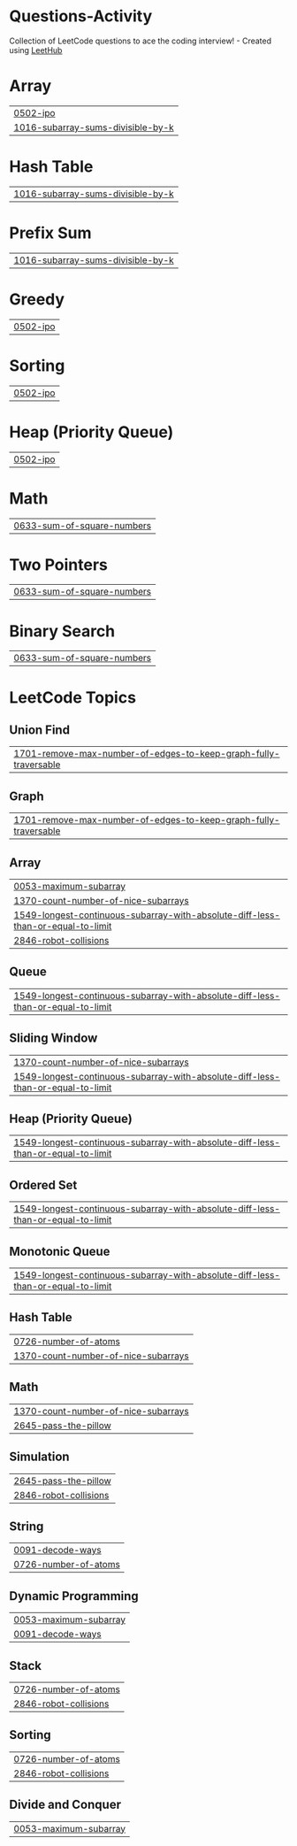 # Questions-Activity
Collection of LeetCode questions to ace the coding interview! - Created using [LeetHub](https://github.com/QasimWani/LeetHub)


# Array
|  |
| ------- |
| [0502-ipo](https://github.com/ayush-jpatel/Questions-Activity/tree/master/0502-ipo) |
| [1016-subarray-sums-divisible-by-k](https://github.com/ayush-jpatel/Questions-Activity/tree/master/1016-subarray-sums-divisible-by-k) |
# Hash Table
|  |
| ------- |
| [1016-subarray-sums-divisible-by-k](https://github.com/ayush-jpatel/Questions-Activity/tree/master/1016-subarray-sums-divisible-by-k) |
# Prefix Sum
|  |
| ------- |
| [1016-subarray-sums-divisible-by-k](https://github.com/ayush-jpatel/Questions-Activity/tree/master/1016-subarray-sums-divisible-by-k) |
# Greedy
|  |
| ------- |
| [0502-ipo](https://github.com/ayush-jpatel/Questions-Activity/tree/master/0502-ipo) |
# Sorting
|  |
| ------- |
| [0502-ipo](https://github.com/ayush-jpatel/Questions-Activity/tree/master/0502-ipo) |
# Heap (Priority Queue)
|  |
| ------- |
| [0502-ipo](https://github.com/ayush-jpatel/Questions-Activity/tree/master/0502-ipo) |
# Math
|  |
| ------- |
| [0633-sum-of-square-numbers](https://github.com/ayush-jpatel/Questions-Activity/tree/master/0633-sum-of-square-numbers) |
# Two Pointers
|  |
| ------- |
| [0633-sum-of-square-numbers](https://github.com/ayush-jpatel/Questions-Activity/tree/master/0633-sum-of-square-numbers) |
# Binary Search
|  |
| ------- |
| [0633-sum-of-square-numbers](https://github.com/ayush-jpatel/Questions-Activity/tree/master/0633-sum-of-square-numbers) |
<!---LeetCode Topics Start-->
# LeetCode Topics
## Union Find
|  |
| ------- |
| [1701-remove-max-number-of-edges-to-keep-graph-fully-traversable](https://github.com/ayush-jpatel/Questions-Activity/tree/master/1701-remove-max-number-of-edges-to-keep-graph-fully-traversable) |
## Graph
|  |
| ------- |
| [1701-remove-max-number-of-edges-to-keep-graph-fully-traversable](https://github.com/ayush-jpatel/Questions-Activity/tree/master/1701-remove-max-number-of-edges-to-keep-graph-fully-traversable) |
## Array
|  |
| ------- |
| [0053-maximum-subarray](https://github.com/ayush-jpatel/Questions-Activity/tree/master/0053-maximum-subarray) |
| [1370-count-number-of-nice-subarrays](https://github.com/ayush-jpatel/Questions-Activity/tree/master/1370-count-number-of-nice-subarrays) |
| [1549-longest-continuous-subarray-with-absolute-diff-less-than-or-equal-to-limit](https://github.com/ayush-jpatel/Questions-Activity/tree/master/1549-longest-continuous-subarray-with-absolute-diff-less-than-or-equal-to-limit) |
| [2846-robot-collisions](https://github.com/ayush-jpatel/Questions-Activity/tree/master/2846-robot-collisions) |
## Queue
|  |
| ------- |
| [1549-longest-continuous-subarray-with-absolute-diff-less-than-or-equal-to-limit](https://github.com/ayush-jpatel/Questions-Activity/tree/master/1549-longest-continuous-subarray-with-absolute-diff-less-than-or-equal-to-limit) |
## Sliding Window
|  |
| ------- |
| [1370-count-number-of-nice-subarrays](https://github.com/ayush-jpatel/Questions-Activity/tree/master/1370-count-number-of-nice-subarrays) |
| [1549-longest-continuous-subarray-with-absolute-diff-less-than-or-equal-to-limit](https://github.com/ayush-jpatel/Questions-Activity/tree/master/1549-longest-continuous-subarray-with-absolute-diff-less-than-or-equal-to-limit) |
## Heap (Priority Queue)
|  |
| ------- |
| [1549-longest-continuous-subarray-with-absolute-diff-less-than-or-equal-to-limit](https://github.com/ayush-jpatel/Questions-Activity/tree/master/1549-longest-continuous-subarray-with-absolute-diff-less-than-or-equal-to-limit) |
## Ordered Set
|  |
| ------- |
| [1549-longest-continuous-subarray-with-absolute-diff-less-than-or-equal-to-limit](https://github.com/ayush-jpatel/Questions-Activity/tree/master/1549-longest-continuous-subarray-with-absolute-diff-less-than-or-equal-to-limit) |
## Monotonic Queue
|  |
| ------- |
| [1549-longest-continuous-subarray-with-absolute-diff-less-than-or-equal-to-limit](https://github.com/ayush-jpatel/Questions-Activity/tree/master/1549-longest-continuous-subarray-with-absolute-diff-less-than-or-equal-to-limit) |
## Hash Table
|  |
| ------- |
| [0726-number-of-atoms](https://github.com/ayush-jpatel/Questions-Activity/tree/master/0726-number-of-atoms) |
| [1370-count-number-of-nice-subarrays](https://github.com/ayush-jpatel/Questions-Activity/tree/master/1370-count-number-of-nice-subarrays) |
## Math
|  |
| ------- |
| [1370-count-number-of-nice-subarrays](https://github.com/ayush-jpatel/Questions-Activity/tree/master/1370-count-number-of-nice-subarrays) |
| [2645-pass-the-pillow](https://github.com/ayush-jpatel/Questions-Activity/tree/master/2645-pass-the-pillow) |
## Simulation
|  |
| ------- |
| [2645-pass-the-pillow](https://github.com/ayush-jpatel/Questions-Activity/tree/master/2645-pass-the-pillow) |
| [2846-robot-collisions](https://github.com/ayush-jpatel/Questions-Activity/tree/master/2846-robot-collisions) |
## String
|  |
| ------- |
| [0091-decode-ways](https://github.com/ayush-jpatel/Questions-Activity/tree/master/0091-decode-ways) |
| [0726-number-of-atoms](https://github.com/ayush-jpatel/Questions-Activity/tree/master/0726-number-of-atoms) |
## Dynamic Programming
|  |
| ------- |
| [0053-maximum-subarray](https://github.com/ayush-jpatel/Questions-Activity/tree/master/0053-maximum-subarray) |
| [0091-decode-ways](https://github.com/ayush-jpatel/Questions-Activity/tree/master/0091-decode-ways) |
## Stack
|  |
| ------- |
| [0726-number-of-atoms](https://github.com/ayush-jpatel/Questions-Activity/tree/master/0726-number-of-atoms) |
| [2846-robot-collisions](https://github.com/ayush-jpatel/Questions-Activity/tree/master/2846-robot-collisions) |
## Sorting
|  |
| ------- |
| [0726-number-of-atoms](https://github.com/ayush-jpatel/Questions-Activity/tree/master/0726-number-of-atoms) |
| [2846-robot-collisions](https://github.com/ayush-jpatel/Questions-Activity/tree/master/2846-robot-collisions) |
## Divide and Conquer
|  |
| ------- |
| [0053-maximum-subarray](https://github.com/ayush-jpatel/Questions-Activity/tree/master/0053-maximum-subarray) |
<!---LeetCode Topics End-->